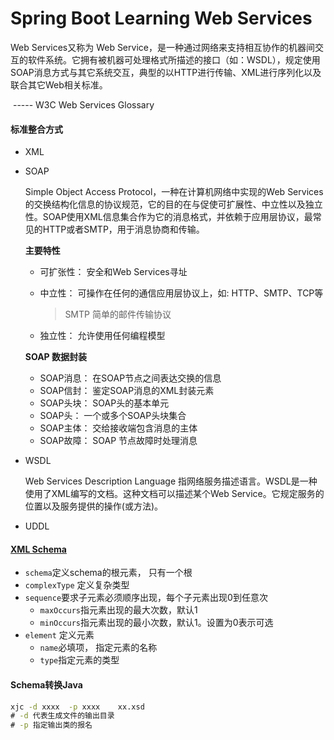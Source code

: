 # Spring Boot Learning Web Services

Web Services又称为 Web Service，是一种通过网络来支持相互协作的机器间交互的软件系统。它拥有被机器可处理格式所描述的接口（如：WSDL），规定使用SOAP消息方式与其它系统交互，典型的以HTTP进行传输、XML进行序列化以及联合其它Web相关标准。

​                                                                                                                    ----- W3C Web Services Glossary

#### 标准整合方式

- XML

- SOAP

  Simple Object Access Protocol，一种在计算机网络中实现的Web Services的交换结构化信息的协议规范，它的目的在与促使可扩展性、中立性以及独立性。SOAP使用XML信息集合作为它的消息格式，并依赖于应用层协议，最常见的HTTP或者SMTP，用于消息协商和传输。

  **主要特性**

  - 可扩张性： 安全和Web Services寻址

  - 中立性：  可操作在任何的通信应用层协议上，如: HTTP、SMTP、TCP等

    > SMTP  简单的邮件传输协议

  - 独立性： 允许使用任何编程模型

  **SOAP 数据封装**

  - SOAP消息： 在SOAP节点之间表达交换的信息
  - SOAP信封： 鉴定SOAP消息的XML封装元素
  - SOAP头块： SOAP头的基本单元
  - SOAP头：     一个或多个SOAP头块集合
  - SOAP主体： 交给接收端包含消息的主体
  - SOAP故障： SOAP 节点故障时处理消息

- WSDL

  Web Services Description Language 指网络服务描述语言。WSDL是一种使用了XML编写的文档。这种文档可以描述某个Web Service。它规定服务的位置以及服务提供的操作(或方法)。

- UDDL

#### [XML Schema ](http://www.w3school.com.cn/schema/schema_elements_ref.asp)

- `schema`定义schema的根元素， 只有一个根
- `complexType`  定义复杂类型
- `sequence`要求子元素必须顺序出现，每个子元素出现0到任意次
  - `maxOccurs`指元素出现的最大次数，默认1
  - `minOccurs`指元素出现的最小次数，默认1。设置为0表示可选
- `element` 定义元素
  - `name`必填项， 指定元素的名称
  - `type`指定元素的类型

#### Schema转换Java 

```cmd
xjc -d xxxx  -p xxxx    xx.xsd 
# -d 代表生成文件的输出目录
# -p 指定输出类的报名
```



